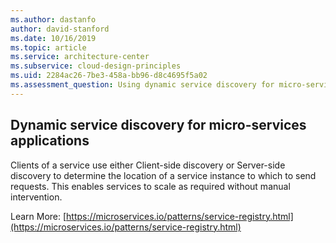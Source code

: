 ```yaml
---
ms.author: dastanfo
author: david-stanford
ms.date: 10/16/2019
ms.topic: article
ms.service: architecture-center
ms.subservice: cloud-design-principles
ms.uid: 2284ac26-7be3-458a-bb96-d8c4695f5a02
ms.assessment_question: Using dynamic service discovery for micro-services applications
---
```

## Dynamic service discovery for micro-services applications

Clients of a service use either Client-side discovery or Server-side discovery to determine the location of a service instance to which to send requests. This enables services to scale as required without manual intervention.

Learn More: [https://microservices.io/patterns/service-registry.html](https://microservices.io/patterns/service-registry.html)

